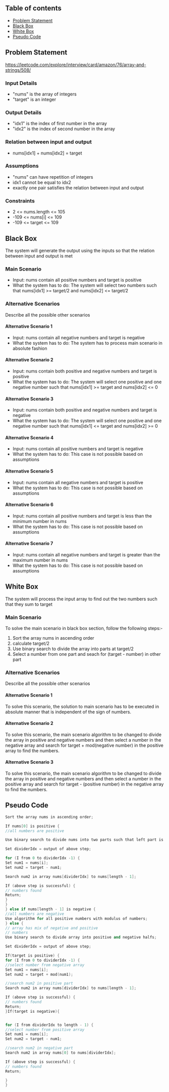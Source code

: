 ## Table of contents
* [Problem Statement](#problem-statement)
* [Black Box](#black-box)
* [White Box](#white-box)
* [Pseudo Code](#pseudo-code)

## Problem Statement
https://leetcode.com/explore/interview/card/amazon/76/array-and-strings/508/

### Input Details
- "nums" is the array of integers
- "target" is an integer

### Output Details
- "idx1" is the index of first number in the array
- "idx2" is the index of second number in the array

### Relation between input and output
- nums[idx1] + nums[idx2] = target

### Assumptions
- "nums" can have repetition of integers
- idx1 cannot be equal to idx2
- exactly one pair satisfies the relation between input and output

### Constraints
- 2 <= nums.length <= 105
- -109 <= nums[i] <= 109
- -109 <= target <= 109

## Black Box
The system will generate the output using the inputs so that the relation between
input and output is met

### Main Scenario
- Input: nums contain all positive numbers and target is positive
- What the system has to do: The system will select two numbers such that
nums[idx1] >= target/2 and nums[idx2] <= target/2

### Alternative Scenarios
Describe all the possible other scenarios

#### Alternative Scenario 1
- Input: nums contain all negative numbers and target is negative
- What the system has to do: The system has to process main scenario in absolute fashion

#### Alternative Scenario 2
- Input: nums contain both positive and negative numbers and target is positive
- What the system has to do: The system will select one positive and one negative number such that nums[idx1] >= target and nums[idx2] <= 0

#### Alternative Scenario 3
- Input: nums contain both positive and negative numbers and target is negative
- What the system has to do: The system will select one positive and one negative
number such that nums[idx1] <= target and nums[idx2] >= 0

#### Alternative Scenario 4
- Input: nums contain all positive numbers and target is negative
- What the system has to do: This case is not possible based on assumptions

#### Alternative Scenario 5
- Input: nums contain all negative numbers and target is positive
- What the system has to do: This case is not possible based on assumptions

#### Alternative Scenario 6
- Input: nums contain all positive numbers and target is less than the minimum number in nums
- What the system has to do: This case is not possible based on assumptions

#### Alternative Scenario 7
- Input: nums contain all negative numbers and target is greater than the maximum number in nums
- What the system has to do: This case is not possible based on assumptions

## White Box
The system will process the input array to find out the two numbers such that
they sum to target

### Main Scenario
To solve the main scenario in black box section, follow the following steps:-
1. Sort the array nums in ascending order
2. calculate target/2
3. Use binary search to divide the array into parts at target/2
4. Select a number from one part and seach for (target - number) in other part

### Alternative Scenarios
Describe all the possible other scenarios

#### Alternative Scenario 1
To solve this scenario, the solution to main scenario has to be executed in absolute manner that is independent of the sign of numbers.

#### Alternative Scenario 2
To solve this scenario, the main scenario algorithm to be changed to divide the array in positive and negative numbers and then select a number in the negative array and search for target + mod(negative number) in the positive array to find the numbers.

#### Alternative Scenario 3
To solve this scenario, the main scenario algorithm to be changed to divide the array in positive and negative numbers and then select a number in the positive array and search for target - (positive number) in the negative array to find the numbers.

## Pseudo Code
```c++
Sort the array nums in ascending order;

If nums[0] is positive {
//all numbers are positive

Use binary search to divide nums into two parts such that left part is less and right part is greater than target/2;

Set dividerIdx = output of above step;

for (I from 0 to dividerIdx -1) {
Set num1 = nums[i];
Set num2 = target - num1;

Search num2 in array nums[dividerIdx] to nums[length - 1];

If (above step is successful) {
// numbers found
Return;
}
}
} else if nums[length - 1] is negative {
//all numbers are negative 
Use algorithm for all positive numbers with modulus of numbers;
} else {
// array has mix of negative and positive
// numbers 
Use binary search to divide array into positive and negative halfs;

Set dividerIdx = output of above step;

If(target is positive) {
for (I from 0 to dividerIdx -1) {
//select number from negative array 
Set num1 = nums[i];
Set num2 = target + mod(num1);

//search num2 in positive part 
Search num2 in array nums[dividerIdx] to nums[length - 1];

If (above step is successful) {
// numbers found
Return;
}If(target is negative){


for (I from dividerIdx to length - 1) {
//select number from positive array 
Set num1 = nums[i];
Set num2 = target - num1;

//search num2 in negative part 
Search num2 in array nums[0] to nums[dividerIdx];

If (above step is successful) {
// numbers found
Return;

}
}

 ```